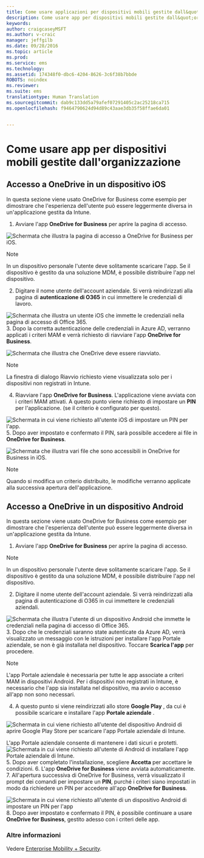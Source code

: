```yaml
---
title: Come usare applicazioni per dispositivi mobili gestite dall&quot;organizzazione
description: Come usare app per dispositivi mobili gestite dall&quot;organizzazione
keywords: 
author: craigcaseyMSFT
ms.author: v-craic
manager: jeffgilb
ms.date: 09/28/2016
ms.topic: article
ms.prod: 
ms.service: ems
ms.technology: 
ms.assetid: 174348f0-dbc6-4204-8626-3c6f38b7bbde
ROBOTS: noindex
ms.reviewer: 
ms.suite: ems
translationtype: Human Translation
ms.sourcegitcommit: dab9c133dd5a79afef07291405c2ac25218ca715
ms.openlocfilehash: f9464790624d94d89c43aae3db35f58ffae6da01


---
```


# Come usare app per dispositivi mobili gestite dall'organizzazione

## Accesso a OneDrive in un dispositivo iOS

In questa sezione viene usato OneDrive for Business come esempio per dimostrare che l'esperienza dell'utente può essere leggermente diversa in un'applicazione gestita da Intune.

1.  Avviare l'app **OneDrive for Business** per aprire la pagina di accesso.

  ![Schermata che illustra la pagina di accesso a OneDrive for Business per iOS.](./media/ft-useMngdApps-1-launchOnedrive.png)
> [!NOTE]
> In un dispositivo personale l'utente deve solitamente scaricare l'app. Se il dispositivo è gestito da una soluzione MDM, è possibile distribuire l'app nel dispositivo.

2.  Digitare il nome utente dell'account aziendale. Si verrà reindirizzati alla pagina di **autenticazione di O365** in cui immettere le credenziali di lavoro.

  ![Schermata che illustra un utente iOS che immette le credenziali nella pagina di accesso di Office 365.](./media/ft-useMngdApps-2-enterName.png)
3.  Dopo la corretta autenticazione delle credenziali in Azure AD, verranno applicati i criteri MAM e verrà richiesto di riavviare l'app **OneDrive for Business**.

  ![Schermata che illustra che OneDrive deve essere riavviato.](./media/ft-useMngdApps-3-restart.png)
> [!NOTE]
> La finestra di dialogo Riavvio richiesto viene visualizzata solo per i dispositivi non registrati in Intune.

4.  Riavviare l'app **OneDrive for Business**. L'applicazione viene avviata con i criteri MAM attivati. A questo punto viene richiesto di impostare un **PIN** per l'applicazione. (se il criterio è configurato per questo).

  ![Schermata in cui viene richiesto all'utente iOS di impostare un PIN per l'app.](./media/ft-useMngdApps-4-enterPIN.png)
5.  Dopo aver impostato e confermato il PIN, sarà possibile accedere ai file in **OneDrive for Business**.

  ![Schermata che illustra vari file che sono accessibili in OneDrive for Business in iOS.](./media/ft-useMngdApps-5-accessFiles.png)
> [!NOTE]
> Quando si modifica un criterio distribuito, le modifiche verranno applicate alla successiva apertura dell'applicazione.

## Accesso a OneDrive in un dispositivo Android
In questa sezione viene usato OneDrive for Business come esempio per dimostrare che l'esperienza dell'utente può essere leggermente diversa in un'applicazione gestita da Intune.
1.  Avviare l'app **OneDrive for Business** per aprire la pagina di accesso.
> [!NOTE]
> In un dispositivo personale l'utente deve solitamente scaricare l'app. Se il dispositivo è gestito da una soluzione MDM, è possibile distribuire l'app nel dispositivo.

2.  Digitare il nome utente dell'account aziendale. Si verrà reindirizzati alla pagina di autenticazione di O365 in cui immettere le credenziali aziendali.

  ![Schermata che illustra l'utente di un dispositivo Android che immette le credenziali nella pagina di accesso di Office 365.](./media/ft-useMngdApps-6-enterCreds.png)
3.  Dopo che le credenziali saranno state autenticate da Azure AD, verrà visualizzato un messaggio con le istruzioni per installare l'app Portale aziendale, se non è già installata nel dispositivo. Toccare **Scarica l'app** per procedere.
> [!NOTE]
> L'app Portale aziendale è necessaria per tutte le app associate a criteri MAM in dispositivi Android. Per i dispositivi non registrati in Intune, è necessario che l'app sia installata nel dispositivo, ma avvio o accesso all'app non sono necessari.

4.  A questo punto si viene reindirizzati allo store **Google Play** , da cui è possibile scaricare e installare l'app **Portale aziendale** .

  ![Schermata in cui viene richiesto all'utente del dispositivo Android di aprire Google Play Store per scaricare l'app Portale aziendale di Intune.](./media/ft-useMngdApps-7-installPortal.png)

 L'app Portale aziendale consente di mantenere i dati sicuri e protetti.
![Schermata in cui viene richiesto all'utente di Android di installare l'app Portale aziendale di Intune.](./media/ft-useMngdApps-8-intunePortal.png)
5.  Dopo aver completato l'installazione, scegliere **Accetta** per accettare le condizioni.
6.  L'app **OneDrive for Business** viene avviata automaticamente.
7.  All'apertura successiva di OneDrive for Business, verrà visualizzato il prompt dei comandi per impostare un **PIN**, purché i criteri siano impostati in modo da richiedere un PIN per accedere all'app **OneDrive for Business**.

  ![Schermata in cui viene richiesto all'utente di un dispositivo Android di impostare un PIN per l'app](./media/ft-useMngdApps-9-setNewPIN.png)
8.  Dopo aver impostato e confermato il PIN, è possibile continuare a usare **OneDrive for Business**, gestito adesso con i criteri delle app.

### Altre informazioni
Vedere [Enterprise Mobility + Security](https://www.microsoft.com/en-us/server-cloud/enterprise-mobility/overview.aspx).



<!--HONumber=Nov16_HO3-->


